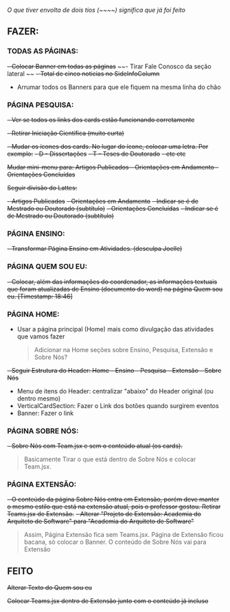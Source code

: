 _O que tiver envolta de dois tios (~~~~) significa que já foi feito_

## FAZER:

### TODAS AS PÁGINAS:

~~- Colocar Banner em todas as páginas~~
~~- Tirar Fale Conosco da seção lateral ~~
~~- Total de cinco noticias no SideInfoColumn~~

- Arrumar todos os Banners para que ele fiquem na mesma linha do chão

### PÁGINA PESQUISA:

~~- Ver se todos os links dos cards estão funcionando corretamente~~

~~- Retirar Iniciação Científica (muito curta)~~

~~- Mudar os ícones dos cards. No lugar do ícone, colocar uma letra. Por exemplo:~~
~~- D - Dissertações~~
~~- T - Teses de Doutorado~~
~~- etc etc~~

~~Mudar mini-menu para: Artigos Publicados - Orientações em Andamento - Orientações Concluídas~~

~~Seguir divisão do Lattes:~~

~~- Artigos Publicados~~
~~- Orientações em Andamento~~
~~- Indicar se é de Mestrado ou Doutorado (subtítulo)~~
~~- Orientações Concluídas~~
~~- Indicar se é de Mestrado ou Doutorado (subtítulo)~~

### PÁGINA ENSINO:

~~- Transformar Página Ensino em Atividades. (desculpa Joelle)~~

### PÁGINA QUEM SOU EU:

~~- Colocar, além das informações do coordenador, as informações textuais que foram atualizadas de Ensino (documento do word) na página Quem sou eu. [Timestamp: 18:46]~~

### PÁGINA HOME:

- Usar a página principal (Home) mais como divulgação das atividades que vamos fazer

  > Adicionar na Home seções sobre Ensino, Pesquisa, Extensão e Sobre Nós?

~~- Seguir Estrutura do Header: Home - Ensino - Pesquisa - Extensão - Sobre Nós~~

- Menu de itens do Header: centralizar "abaixo" do Header original (ou dentro mesmo)
- VerticalCardSection: Fazer o Link dos botões quando surgirem eventos
- Banner: Fazer o link

### PÁGINA SOBRE NÓS:

~~- Sobre Nós com Team.jsx e sem o conteúdo atual (os cards).~~

> Basicamente Tirar o que está dentro de Sobre Nós e colocar Team.jsx.

### PÁGINA EXTENSÃO:

~~- O conteúdo da página Sobre Nós entra em Extensão, porém deve manter o mesmo estilo que está na extensão atual, pois o professor gostou. Retirar Teams.jsx de Extensão.~~
~~- Alterar "Projeto de Extensão: Academia do Arquiteto de Software" para "Academia do Arquiteto de Software"~~

> Assim, Página Extensão fica sem Teams.jsx. Página de Extensão ficou bacana, só colocar o Banner. O conteúdo de Sobre Nós vai para Extensão

## FEITO

~~Alterar Texto do Quem sou eu~~

~~Colocar Teams.jsx dentro de Extensão junto com o conteúdo já incluso~~
